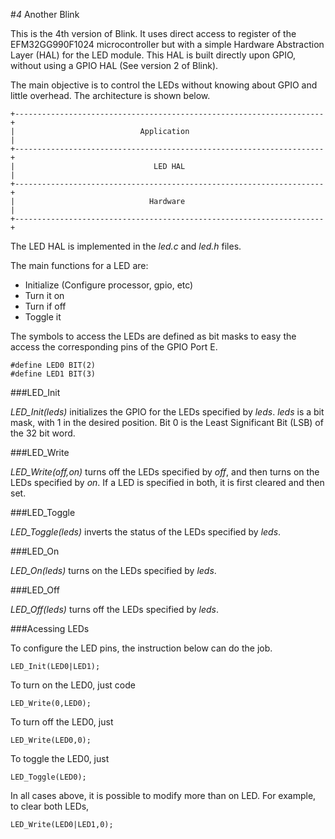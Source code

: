 #*4* Another Blink


This is the 4th version of Blink. It uses direct access to register of the EFM32GG990F1024 microcontroller but with a simple Hardware Abstraction Layer (HAL) for the LED module. This HAL is built directly upon GPIO, without using a GPIO HAL (See version 2 of Blink).

The main objective is to control the LEDs without knowing about GPIO and little overhead. The architecture is shown below.

    +---------------------------------------------------------------------+
    |                            Application                              |
    +---------------------------------------------------------------------+
    |                               LED HAL                               |
    +---------------------------------------------------------------------+
    |                              Hardware                               |
    +---------------------------------------------------------------------+


The LED HAL is implemented in the *led.c* and *led.h* files.

The main functions for a LED are:

-   Initialize (Configure processor, gpio, etc)
-   Turn it on
-   Turn if off
-   Toggle it

The symbols to access the LEDs are defined as bit masks to easy the access the corresponding pins of the GPIO Port E.

    #define LED0 BIT(2)
    #define LED1 BIT(3)

###LED_Init

*LED_Init(leds)* initializes the GPIO for the LEDs specified by *leds*. *leds* is a bit mask, with 1 in the desired position. Bit 0 is the Least Significant Bit (LSB) of the 32 bit word.

###LED_Write

*LED_Write(off,on)* turns off the LEDs specified by *off*, and then turns on the LEDs specified by *on*. If a LED is specified in both, it is first cleared and then set.

###LED_Toggle

*LED_Toggle(leds)* inverts the status of the LEDs specified by *leds*.

###LED_On

*LED_On(leds)* turns on the LEDs specified by *leds*.

###LED_Off

*LED_Off(leds)* turns off the LEDs specified by *leds*.

###Acessing LEDs

To configure the LED pins, the instruction below can do the job.

    LED_Init(LED0|LED1);

To turn on the LED0, just code

    LED_Write(0,LED0);

To turn off the LED0, just

    LED_Write(LED0,0);

To toggle the LED0, just

    LED_Toggle(LED0);

In all cases above, it is possible to modify more than on LED. For example, to clear both LEDs,

    LED_Write(LED0|LED1,0);
